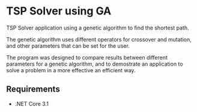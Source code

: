# TSP Solver using GA

TSP Solver application using a genetic algorithm to find the shortest path.

The genetic algorithm uses different operators for crossover and mutation,
and other parameters that can be set for the user.

The program was designed to compare results between different parameters
for a genetic algorithm, and to demostrate an application to solve a problem
in a more effective an efficient way.

## Requirements

- .NET Core 3.1
